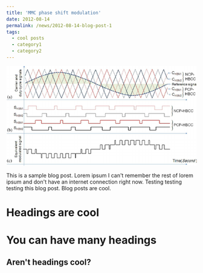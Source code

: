 ```yaml
---
title: 'MMC phase shift modulation'
date: 2012-08-14
permalink: /news/2012-08-14-blog-post-1
tags:
  - cool posts
  - category1
  - category2
---
```

![](/images/for_post1.png)

This is a sample blog post. Lorem ipsum I can't remember the rest of lorem ipsum and don't have an internet connection right now. Testing testing testing this blog post. Blog posts are cool.

Headings are cool
======

You can have many headings
======

Aren't headings cool?
------